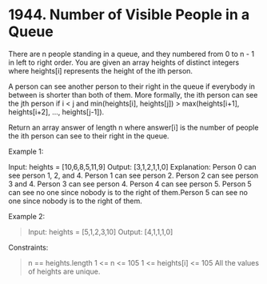 # 1944. Number of Visible People in a Queue

There are n people standing in a queue, and they numbered from 0 to n - 1 in left to right order. You are given an array heights of distinct integers where heights[i] represents the height of the ith person.

A person can see another person to their right in the queue if everybody in between is shorter than both of them. More formally, the ith person can see the jth person if i < j and min(heights[i], heights[j]) > max(heights[i+1], heights[i+2], ..., heights[j-1]).

Return an array answer of length n where answer[i] is the number of people the ith person can see to their right in the queue.

Example 1:

> 
Input: heights = [10,6,8,5,11,9]
Output: [3,1,2,1,1,0]
Explanation:
Person 0 can see person 1, 2, and 4.
Person 1 can see person 2.
Person 2 can see person 3 and 4.
Person 3 can see person 4.
Person 4 can see person 5.
Person 5 can see no one since nobody is to the right of them.Person 5 can see no one since nobody is to the right of them.

Example 2:

> Input: heights = [5,1,2,3,10]
Output: [4,1,1,1,0]

Constraints:

> n == heights.length
1 <= n <= 105
1 <= heights[i] <= 105
All the values of heights are unique.
